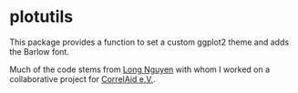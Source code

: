 # plotutils

This package provides a function to set a custom ggplot2 theme and adds the Barlow font.

Much of the code stems from [Long Nguyen](https://github.com/long39ng) with whom I worked on a collaborative project for [CorrelAid e.V.](https://correlaid.org/).
 
